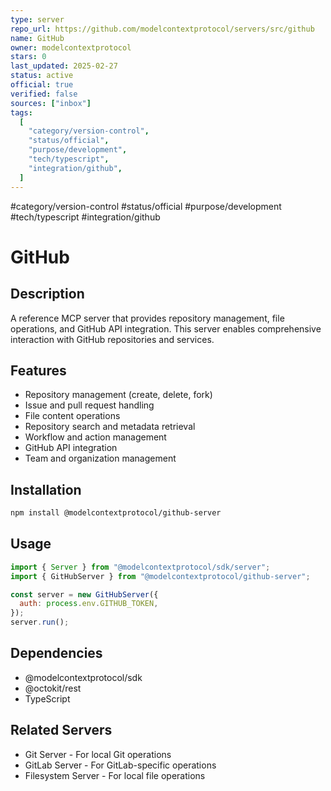 ```yaml
---
type: server
repo_url: https://github.com/modelcontextprotocol/servers/src/github
name: GitHub
owner: modelcontextprotocol
stars: 0
last_updated: 2025-02-27
status: active
official: true
verified: false
sources: ["inbox"]
tags:
  [
    "category/version-control",
    "status/official",
    "purpose/development",
    "tech/typescript",
    "integration/github",
  ]
---
```


#category/version-control #status/official #purpose/development #tech/typescript #integration/github

# GitHub

## Description

A reference MCP server that provides repository management, file operations, and GitHub API integration. This server enables comprehensive interaction with GitHub repositories and services.

## Features

- Repository management (create, delete, fork)
- Issue and pull request handling
- File content operations
- Repository search and metadata retrieval
- Workflow and action management
- GitHub API integration
- Team and organization management

## Installation

```bash
npm install @modelcontextprotocol/github-server
```

## Usage

```javascript
import { Server } from "@modelcontextprotocol/sdk/server";
import { GitHubServer } from "@modelcontextprotocol/github-server";

const server = new GitHubServer({
  auth: process.env.GITHUB_TOKEN,
});
server.run();
```

## Dependencies

- @modelcontextprotocol/sdk
- @octokit/rest
- TypeScript

## Related Servers

- Git Server - For local Git operations
- GitLab Server - For GitLab-specific operations
- Filesystem Server - For local file operations
